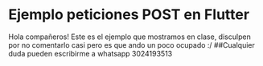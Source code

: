 # Ejemplo peticiones POST en Flutter
Hola compañeros! Este es el ejemplo que mostramos en clase, disculpen por no comentarlo casi pero es que ando un poco ocupado :/
##Cualquier duda pueden escribirme a whatsapp 3024193513
